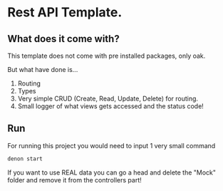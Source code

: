 # Rest API Template.

## What does it come with?
This template does not come with pre installed packages, only oak.

But what have done is...

 1. Routing
 2. Types
 3. Very simple CRUD (Create, Read, Update, Delete) for routing.
 4. Small logger of what views gets accessed and the status code!

## Run
For running this project you would need to input 1 very small command

```js
denon start
```

If you want to use REAL data you can go a head and delete the "Mock" folder and remove it from the controllers part!